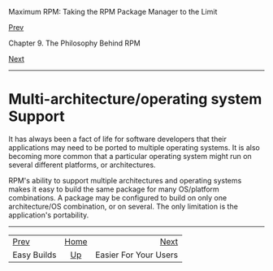 <div class="NAVHEADER">

Maximum RPM: Taking the RPM Package Manager to the Limit

</div>

[Prev](s1-rpm-philosophy-easy-builds.md)

Chapter 9. The Philosophy Behind RPM

[Next](s1-rpm-philosophy-easier-for-users.md)

-----

<div class="sect1">

# <span id="s1-rpm-philosophy-multi-architecture">Multi-architecture/operating system Support</span>

It has always been a fact of life for software developers that their
applications may need to be ported to multiple operating systems. It is
also becoming more common that a particular operating system might run
on several different platforms, or architectures.

RPM's ability to support multiple architectures and operating systems
makes it easy to build the same package for many OS/platform
combinations. A package may be configured to build on only one
architecture/OS combination, or on several. The only limitation is the
application's portability.

</div>

<div class="NAVFOOTER">

-----

|                                            |                              |                                                 |
| :----------------------------------------- | :--------------------------: | ----------------------------------------------: |
| [Prev](s1-rpm-philosophy-easy-builds.md) |      [Home](index.md)      | [Next](s1-rpm-philosophy-easier-for-users.md) |
| Easy Builds                                | [Up](ch-rpm-philosophy.md) |                           Easier For Your Users |

</div>
